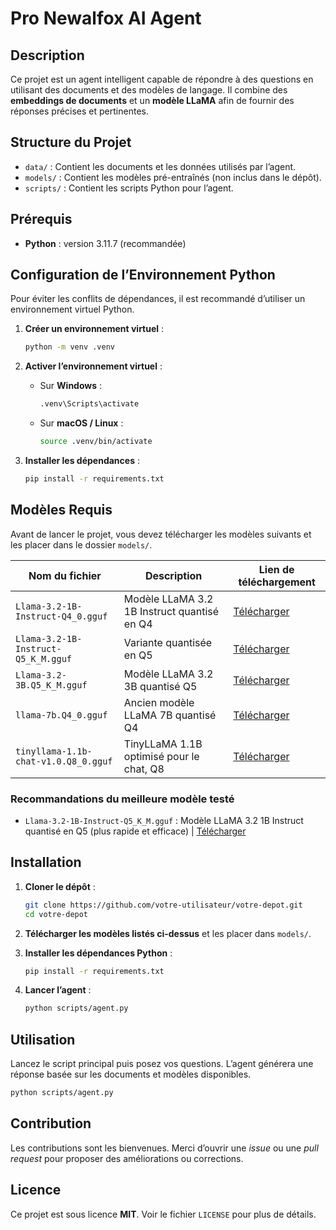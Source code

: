 # Pro Newalfox AI Agent

## Description

Ce projet est un agent intelligent capable de répondre à des questions en utilisant des documents et des modèles de langage.
Il combine des **embeddings de documents** et un **modèle LLaMA** afin de fournir des réponses précises et pertinentes.

## Structure du Projet

* `data/` : Contient les documents et les données utilisés par l’agent.
* `models/` : Contient les modèles pré-entraînés (non inclus dans le dépôt).
* `scripts/` : Contient les scripts Python pour l’agent.

## Prérequis

* **Python** : version 3.11.7 (recommandée)

## Configuration de l’Environnement Python

Pour éviter les conflits de dépendances, il est recommandé d’utiliser un environnement virtuel Python.

1. **Créer un environnement virtuel** :

   ```sh
   python -m venv .venv
   ```

2. **Activer l’environnement virtuel** :

   * Sur **Windows** :

     ```sh
     .venv\Scripts\activate
     ```
   * Sur **macOS / Linux** :

     ```sh
     source .venv/bin/activate
     ```

3. **Installer les dépendances** :

   ```sh
   pip install -r requirements.txt
   ```

## Modèles Requis

Avant de lancer le projet, vous devez télécharger les modèles suivants et les placer dans le dossier `models/`.

| Nom du fichier                       | Description                                 | Lien de téléchargement |
| ------------------------------------ | ------------------------------------------- | ---------------------- |
| `Llama-3.2-1B-Instruct-Q4_0.gguf`    | Modèle LLaMA 3.2 1B Instruct quantisé en Q4 | [Télécharger](https://huggingface.co/bartowski/Llama-3.2-1B-Instruct-GGUF/resolve/main/Llama-3.2-1B-Instruct-Q4_0_4_4.gguf?download=true)       |
| `Llama-3.2-1B-Instruct-Q5_K_M.gguf`  | Variante quantisée en Q5                    | [Télécharger](https://huggingface.co/bartowski/Llama-3.2-1B-Instruct-GGUF/resolve/main/Llama-3.2-1B-Instruct-Q5_K_M.gguf?download=true)       |
| `Llama-3.2-3B.Q5_K_M.gguf`           | Modèle LLaMA 3.2 3B quantisé Q5             | [Télécharger](https://huggingface.co/QuantFactory/Llama-3.2-3B-GGUF/resolve/main/Llama-3.2-3B.Q5_K_M.gguf?download=true)       |
| `llama-7b.Q4_0.gguf`                 | Ancien modèle LLaMA 7B quantisé Q4          | [Télécharger](https://huggingface.co/TheBloke/LLaMA-7b-GGUF/resolve/main/llama-7b.Q4_0.gguf?download=true)       |
| `tinyllama-1.1b-chat-v1.0.Q8_0.gguf` | TinyLLaMA 1.1B optimisé pour le chat, Q8    | [Télécharger](https://huggingface.co/TheBloke/TinyLlama-1.1B-Chat-v1.0-GGUF/resolve/main/tinyllama-1.1b-chat-v1.0.Q8_0.gguf?download=true)       |

### Recommandations du meilleure modèle testé

- `Llama-3.2-1B-Instruct-Q5_K_M.gguf` : Modèle LLaMA 3.2 1B Instruct quantisé en Q5 (plus rapide et efficace) | [Télécharger](https://huggingface.co/bartowski/Llama-3.2-1B-Instruct-GGUF/resolve/main/Llama-3.2-1B-Instruct-Q5_K_M.gguf?download=true)

## Installation

1. **Cloner le dépôt** :

   ```sh
   git clone https://github.com/votre-utilisateur/votre-depot.git
   cd votre-depot
   ```

2. **Télécharger les modèles listés ci-dessus** et les placer dans `models/`.

3. **Installer les dépendances Python** :

   ```sh
   pip install -r requirements.txt
   ```

4. **Lancer l’agent** :

   ```sh
   python scripts/agent.py
   ```

## Utilisation

Lancez le script principal puis posez vos questions.
L’agent générera une réponse basée sur les documents et modèles disponibles.

```sh
python scripts/agent.py
```

## Contribution

Les contributions sont les bienvenues.
Merci d’ouvrir une *issue* ou une *pull request* pour proposer des améliorations ou corrections.

## Licence

Ce projet est sous licence **MIT**.
Voir le fichier `LICENSE` pour plus de détails.
